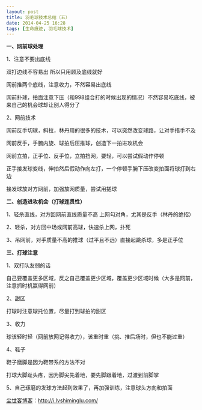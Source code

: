 ```yaml
---
layout: post
title: 羽毛球技术总结（五）
date: 2014-04-25 16:28
tags: [生命痕迹, 羽毛球技术]
---
```

<strong>一、网前球处理</strong>

1、注意不要出底线

双打边线不容易出 所以只用顾及底线就好

网前推两个底线，注意收力，不然容易出底线

网前扑球，拍面注意下压（和998组合打的时候出现的情况）不然容易吃底线，被来自己的机会球却让别人得分了

2、网前技术

网前反手切球，斜拉，林丹用的很多的技术，可以突然改变球路，让对手措手不及

网前反手，手腕内旋、球拍后压推球，创造下一拍进攻机会

网前立拍，正手位、反手位，立拍挡网，要轻，可以尝试假动作停顿

正手接发球变线，伸拍然后假动作向左打，一个停顿手腕下压改变拍面将球打到右边

接发球放对方网前，加强放网质量，尝试用搓球

<strong>二、创造进攻机会（打球连贯性）</strong>

1、轻杀直线，对方回网前直线质量不高 上网勾对角，尤其是反手（林丹的绝招）

2、轻杀，对方回中场或网前高球，快速杀上网，扑死

3、吊网前，对手质量不高的推球（过平且不远）直接起跳杀球，多是正手位

<strong>三、打球注意</strong>

1、双打队友弱的话

自己要覆盖更多区域，反之自己覆盖更少区域，覆盖更少区域时候（大多是网前，注意抓时机赢得网前）

2、甜区

打球时注意球托位置，尽量打到球拍的甜区

3、收力

球该轻时轻（网前放网记得收力），该重时重（挑、推后场时，但也不能过重）

4、鞋子

鞋子磨脚是因为鞋带系的方法不对

打球大脚趾头疼，因为脚尖先着地，要先脚跟着地，过渡到前脚掌

5、自己琢磨的发球方法起到效果了，再加强训练，注意球头方向和拍面

<a href="http://i.lvshiminglu.com/">尘世客博客</a>：<a href="http://i.lvshiminglu.com/">http://i.lvshiminglu.com/</a>

